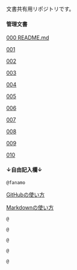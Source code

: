 文書共有用リポジトリです。

#### 管理文書

[000 README.md](./README.md)

[001 ](./)

[002 ](./)

[003 ](./)

[004 ](./)

[005 ](./)

[006 ](./)

[007 ](./)

[008 ](./)

[009 ](./)

[010 ](./)



#### ↓自由記入欄↓

`@fanamo`  

[GitHubの使い方](./fanamo/GitHub_QuickStart.md)

[Markdownの使い方](./fanamo/Markdown_QuickStart.md)


`@ `  

`@ `  

`@ `  

`@ `  

`@ `  
